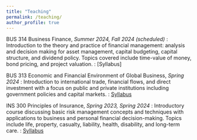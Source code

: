 ```yaml
---
title: "Teaching"
permalink: /teaching/
author_profile: true
---
```


BUS 314 Business Finance, *Summer 2024, Fall 2024 (scheduled)*
: Introduction to the theory and practice of financial management: analysis and decision making for asset management, capital budgeting, capital structure, and dividend policy. Topics covered include time-value of money, bond pricing, and project valuation.
: [Syllabus] 

BUS 313 Economic and Financial Environment of Global Business, *Spring 2024*
: Introduction to international trade, financial flows, and direct investment with a focus on public and private institutions including government policies and capital markets.
: [Syllabus](http://hamzaessaidi.github.io/files/SyllabusBUS313.pdf)

INS 300 Principles of Insurance, *Spring 2023, Spring 2024*
: Introductory course discussing basic risk management concepts and techniques with applications to business and personal financial decision-making. Topics include life, property, casualty, liability, health, disability, and long-term care.
: [Syllabus](http://hamzaessaidi.github.io/files/SyllabusINS300.pdf)

